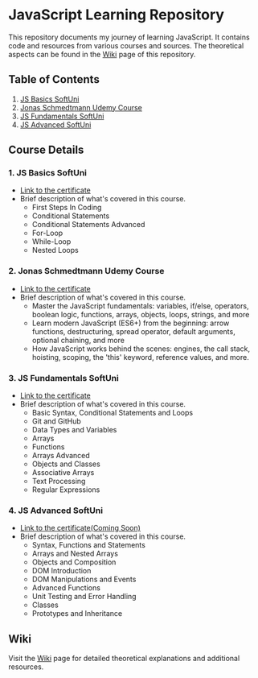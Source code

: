 # JavaScript Learning Repository

This repository documents my journey of learning JavaScript. It contains code and resources from various courses and sources. The theoretical aspects can be found in the [Wiki](https://github.com/idavidov13/JavaScript-Training/wiki) page of this repository.

## Table of Contents

1. [JS Basics SoftUni](/01.%20JS%20Basics%20SoftUni)
2. [Jonas Schmedtmann Udemy Course](/02.%20Jonas%20Schmedtmann%20Udemy%20course)
3. [JS Fundamentals SoftUni](/03.JS%20Fundamentals%20SoftUni)
4. [JS Advanced SoftUni](/04.JS%20Advanced%20SoftUni)

## Course Details

### 1. JS Basics SoftUni

- [Link to the certificate](https://softuni.bg/Certificates/Details/159505/33947ea8)
- Brief description of what's covered in this course.
  - First Steps In Coding
  - Conditional Statements
  - Conditional Statements Advanced
  - For-Loop
  - While-Loop
  - Nested Loops

### 2. Jonas Schmedtmann Udemy Course

- [Link to the certificate](https://www.udemy.com/certificate/UC-dc389cb5-7f2c-4e02-ad2a-4c3526cdaa17/)
- Brief description of what's covered in this course.
  - Master the JavaScript fundamentals: variables, if/else, operators, boolean logic, functions, arrays, objects, loops, strings, and more
  - Learn modern JavaScript (ES6+) from the beginning: arrow functions, destructuring, spread operator, default arguments, optional chaining, and more
  - How JavaScript works behind the scenes: engines, the call stack, hoisting, scoping, the 'this' keyword, reference values, and more.

### 3. JS Fundamentals SoftUni

- [Link to the certificate](https://softuni.bg/certificates/details/194287/3fdf5be2)
- Brief description of what's covered in this course.
  - Basic Syntax, Conditional Statements and Loops
  - Git and GitHub
  - Data Types and Variables
  - Arrays
  - Functions
  - Arrays Advanced
  - Objects and Classes
  - Associative Arrays
  - Text Processing
  - Regular Expressions

### 4. JS Advanced SoftUni

- [Link to the certificate(Coming Soon)](link-to-course)
- Brief description of what's covered in this course.
  - Syntax, Functions and Statements
  - Arrays and Nested Arrays
  - Objects and Composition
  - DOM Introduction
  - DOM Manipulations and Events
  - Advanced Functions
  - Unit Testing and Error Handling
  - Classes
  - Prototypes and Inheritance

## Wiki

Visit the [Wiki](https://github.com/idavidov13/JavaScript-Training/wiki) page for detailed theoretical explanations and additional resources.
